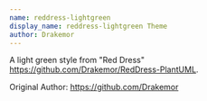 ```yaml
---
name: reddress-lightgreen
display_name: reddress-lightgreen Theme
author: Drakemor
---
```

A light green style from "Red Dress" https://github.com/Drakemor/RedDress-PlantUML.

Original Author: https://github.com/Drakemor
